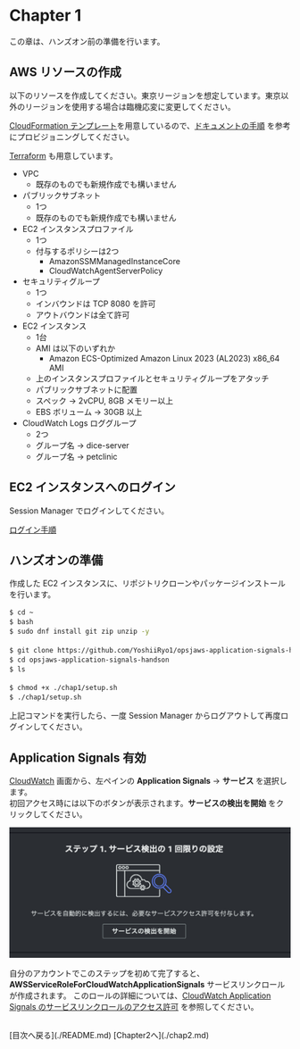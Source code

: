 # Chapter 1

この章は、ハンズオン前の準備を行います。  

## AWS リソースの作成

以下のリソースを作成してください。東京リージョンを想定しています。東京以外のリージョンを使用する場合は臨機応変に変更してください。    

[CloudFormation テンプレート](../cloudformation)を用意しているので、[ドキュメントの手順](https://docs.aws.amazon.com/ja_jp/AWSCloudFormation/latest/UserGuide/cfn-console-create-stack.html) を参考にプロビジョニングしてください。

[Terraform](../terraform) も用意しています。

- VPC
  - 既存のものでも新規作成でも構いません
- パブリックサブネット
  - 1つ
  - 既存のものでも新規作成でも構いません
- EC2 インスタンスプロファイル
  - 1つ
  - 付与するポリシーは2つ
    - AmazonSSMManagedInstanceCore
    - CloudWatchAgentServerPolicy
- セキュリティグループ
  - 1つ
  - インバウンドは TCP 8080 を許可
  - アウトバウンドは全て許可
- EC2 インスタンス
  - 1台
  - AMI は以下のいずれか
    - Amazon ECS-Optimized Amazon Linux 2023 (AL2023) x86_64 AMI
  - 上のインスタンスプロファイルとセキュリティグループをアタッチ
  - パブリックサブネットに配置
  - スペック -> 2vCPU, 8GB メモリー以上
  - EBS ボリューム -> 30GB 以上
- CloudWatch Logs ロググループ
  - 2つ
  - グループ名 -> dice-server
  - グループ名 -> petclinic

## EC2 インスタンスへのログイン

Session Manager でログインしてください。

[ログイン手順](https://docs.aws.amazon.com/ja_jp/systems-manager/latest/userguide/session-manager-working-with-sessions-start.html)

## ハンズオンの準備

作成した EC2 インスタンスに、リポジトリクローンやパッケージインストールを行います。  

```bash
$ cd ~
$ bash
$ sudo dnf install git zip unzip -y

$ git clone https://github.com/YoshiiRyo1/opsjaws-application-signals-handson.git --depth 1
$ cd opsjaws-application-signals-handson
$ ls

$ chmod +x ./chap1/setup.sh
$ ./chap1/setup.sh
```

上記コマンドを実行したら、一度 Session Manager からログアウトして再度ログインしてください。  


## Application Signals 有効

[CloudWatch](https://ap-northeast-1.console.aws.amazon.com/cloudwatch/home?region=ap-northeast-1#application-signals:services) 画面から、左ペインの **Application Signals** → **サービス** を選択します。  
初回アクセス時には以下のボタンが表示されます。**サービスの検出を開始** をクリックしてください。  

![alt text](./imgs/chap1_enable.png)


自分のアカウントでこのステップを初めて完了すると、**AWSServiceRoleForCloudWatchApplicationSignals** サービスリンクロールが作成されます。
このロールの詳細については、[CloudWatch Application Signals のサービスリンクロールのアクセス許可](https://docs.aws.amazon.com/ja_jp/AmazonCloudWatch/latest/monitoring/using-service-linked-roles.html#service-linked-role-signals) を参照してください。  

<br />
[目次へ戻る](./README.md)
[Chapter2へ](./chap2.md)